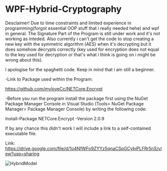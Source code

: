 # WPF-Hybrid-Cryptography

Desclaimer! Due to time constraints and limited experience in programming(forgot essential OOP stuff that i really needed hehe) and wpf in general. The Signature Part of the Program is still under work and it's not working as inteded. Also currently i can't get the code to stop creating a new key with the symmetric algorithm (AES) when it's decrypting but it does somehow decrypts correctly (key used for encryption does not equal to the key used for decryption or that's what i think is going on i might be wrong about this).

I apologise for the spaghetti code. Keep in mind that i am still a beginner.

-Link to Package used within the Program:

https://github.com/myloveCc/NETCore.Encrypt


-Before you run the program install the package first using 
the NuGet Package Manager Console in Visual Studio (Tools> NuGet Package Manager> Package Manager Console) 
 by writing the following code:

Install-Package NETCore.Encrypt -Version 2.0.9


If by any chance this didn't work I will include a link to a self-contained 
executable file.

Link: https://drive.google.com/file/d/1o4NfWFo9ZYYz5qnaCSpGCybjPLFRr5nS/view?usp=sharing

![HybridModel](https://user-images.githubusercontent.com/59689940/119700094-20653a00-be53-11eb-8c16-1e1f09c6779c.png)

